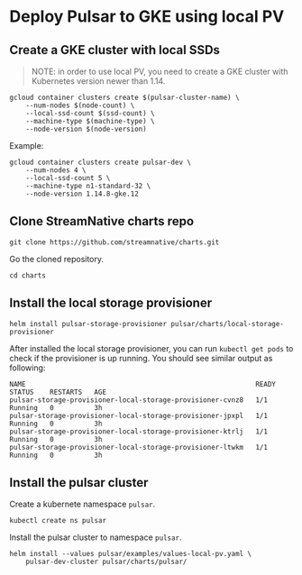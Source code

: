 # Deploy Pulsar to GKE using local PV

## Create a GKE cluster with local SSDs

> NOTE: in order to use local PV, you need to create a GKE cluster with Kubernetes version newer than 1.14.

```
gcloud container clusters create $(pulsar-cluster-name) \
    --num-nodes $(node-count) \
    --local-ssd-count $(ssd-count) \
    --machine-type $(machine-type) \
    --node-version $(node-version)
```

Example: 

```
gcloud container clusters create pulsar-dev \
    --num-nodes 4 \
    --local-ssd-count 5 \
    --machine-type n1-standard-32 \
    --node-version 1.14.8-gke.12
```

## Clone StreamNative charts repo

```
git clone https://github.com/streamnative/charts.git
```

Go the cloned repository.

```
cd charts
```

## Install the local storage provisioner

```
helm install pulsar-storage-provisioner pulsar/charts/local-storage-provisioner
```

After installed the local storage provisioner, you can run `kubectl get pods` to check if the provisioner is up running.
You should see similar output as following:

```
NAME                                                         READY   STATUS    RESTARTS   AGE
pulsar-storage-provisioner-local-storage-provisioner-cvnz8   1/1     Running   0          3h
pulsar-storage-provisioner-local-storage-provisioner-jpxpl   1/1     Running   0          3h
pulsar-storage-provisioner-local-storage-provisioner-ktrlj   1/1     Running   0          3h
pulsar-storage-provisioner-local-storage-provisioner-ltwkm   1/1     Running   0          3h
```

## Install the pulsar cluster

Create a kubernete namespace `pulsar`.

```
kubectl create ns pulsar
```

Install the pulsar cluster to namespace `pulsar`.

```
helm install --values pulsar/examples/values-local-pv.yaml \
    pulsar-dev-cluster pulsar/charts/pulsar/
```
